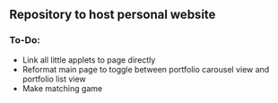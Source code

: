 ## Repository to host personal website

### To-Do:
* Link all little applets to page directly
* Reformat main page to toggle between portfolio carousel view and portfolio
  list view
* Make matching game
